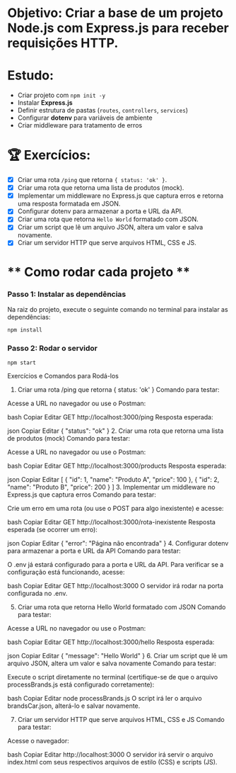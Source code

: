 # **Objetivo:** Criar a base de um projeto Node.js com Express.js para receber requisições HTTP.

# **Estudo:**

- Criar projeto com `npm init -y`
- Instalar **Express.js**
- Definir estrutura de pastas (`routes`, `controllers`, `services`)
- Configurar **dotenv** para variáveis de ambiente
- Criar middleware para tratamento de erros

# **🏆 Exercícios:**

- [x]  Criar uma rota `/ping` que retorna `{ status: 'ok' }`.
- [x]  Criar uma rota que retorna uma lista de produtos (mock).
- [x]  Implementar um middleware no Express.js que captura erros e retorna uma resposta formatada em JSON.
- [x]  Configurar dotenv para armazenar a porta e URL da API.
- [x]  Criar uma rota que retorna `Hello World` formatado com JSON.
- [x]  Criar um script que lê um arquivo JSON, altera um valor e salva novamente.
- [x]  Criar um servidor HTTP que serve arquivos HTML, CSS e JS.

# ** Como rodar cada projeto **
 ### Passo 1: Instalar as dependências
Na raiz do projeto, execute o seguinte comando no terminal para instalar as dependências:
````bash
npm install
````
 ### Passo 2: Rodar o servidor
 ````
npm start
````
Exercícios e Comandos para Rodá-los
1. Criar uma rota /ping que retorna { status: 'ok' }
Comando para testar:

Acesse a URL no navegador ou use o Postman:

bash
Copiar
Editar
GET http://localhost:3000/ping
Resposta esperada:

json
Copiar
Editar
{ "status": "ok" }
2. Criar uma rota que retorna uma lista de produtos (mock)
Comando para testar:

Acesse a URL no navegador ou use o Postman:

bash
Copiar
Editar
GET http://localhost:3000/products
Resposta esperada:

json
Copiar
Editar
[
  { "id": 1, "name": "Produto A", "price": 100 },
  { "id": 2, "name": "Produto B", "price": 200 }
]
3. Implementar um middleware no Express.js que captura erros
Comando para testar:

Crie um erro em uma rota (ou use o POST para algo inexistente) e acesse:

bash
Copiar
Editar
GET http://localhost:3000/rota-inexistente
Resposta esperada (se ocorrer um erro):

json
Copiar
Editar
{
  "error": "Página não encontrada"
}
4. Configurar dotenv para armazenar a porta e URL da API
Comando para testar:

O .env já estará configurado para a porta e URL da API. Para verificar se a configuração está funcionando, acesse:

bash
Copiar
Editar
GET http://localhost:3000
O servidor irá rodar na porta configurada no .env.

5. Criar uma rota que retorna Hello World formatado com JSON
Comando para testar:

Acesse a URL no navegador ou use o Postman:

bash
Copiar
Editar
GET http://localhost:3000/hello
Resposta esperada:

json
Copiar
Editar
{ "message": "Hello World" }
6. Criar um script que lê um arquivo JSON, altera um valor e salva novamente
Comando para testar:

Execute o script diretamente no terminal (certifique-se de que o arquivo processBrands.js está configurado corretamente):

bash
Copiar
Editar
node processBrands.js
O script irá ler o arquivo brandsCar.json, alterá-lo e salvar novamente.

7. Criar um servidor HTTP que serve arquivos HTML, CSS e JS
Comando para testar:

Acesse o navegador:

bash
Copiar
Editar
http://localhost:3000
O servidor irá servir o arquivo index.html com seus respectivos arquivos de estilo (CSS) e scripts (JS).
